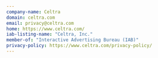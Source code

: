 ```yaml
---
company-name: Celtra
domain: celtra.com
email: privacy@celtra.com
home: https://www.celtra.com/
iab-listing-name: "Celtra, Inc."
member-of: "Interactive Advertising Bureau (IAB)"
privacy-policy: https://www.celtra.com/privacy-policy/
---
```




